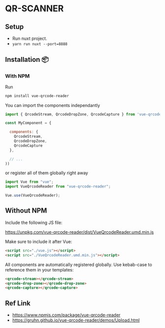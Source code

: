 # QR-SCANNER

## Setup
  - Run nuxt project.
  - ````yarn run nuxt --port=8888````


## Installation :package:

### With NPM

Run

```bash
npm install vue-qrcode-reader
```

You can import the components independantly

```javascript
import { QrcodeStream, QrcodeDropZone, QrcodeCapture } from 'vue-qrcode-reader'

const MyComponent = {

  components: {
    QrcodeStream,
    QrcodeDropZone,
    QrcodeCapture
  },

  // ...
))
```

or register all of them globally right away

```javascript
import Vue from "vue";
import VueQrcodeReader from "vue-qrcode-reader";

Vue.use(VueQrcodeReader);
```

## Without NPM

Include the following JS file:

https://unpkg.com/vue-qrcode-reader/dist/VueQrcodeReader.umd.min.js

Make sure to include it after Vue:

```html
<script src="./vue.js"></script>
<script src="./VueQrcodeReader.umd.min.js"></script>
```

All components are automatically registered globally.
Use kebab-case to reference them in your templates:

```html
<qrcode-stream></qrcode-stream>
<qrcode-drop-zone></qrcode-drop-zone>
<qrcode-capture></qrcode-capture>
```


## Ref Link

  - https://www.npmjs.com/package/vue-qrcode-reader
  - https://gruhn.github.io/vue-qrcode-reader/demos/Upload.html
  
